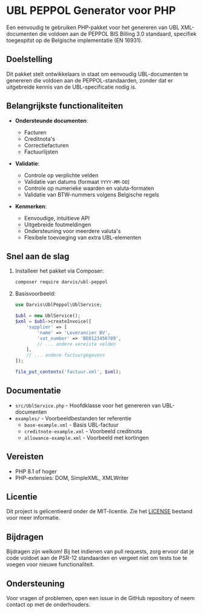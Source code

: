 # UBL PEPPOL Generator voor PHP

Een eenvoudig te gebruiken PHP-pakket voor het genereren van UBL XML-documenten die voldoen aan de PEPPOL BIS Billing 3.0 standaard, specifiek toegespitst op de Belgische implementatie (EN 16931).

## Doelstelling

Dit pakket stelt ontwikkelaars in staat om eenvoudig UBL-documenten te genereren die voldoen aan de PEPPOL-standaarden, zonder dat er uitgebreide kennis van de UBL-specificatie nodig is.

## Belangrijkste functionaliteiten

- **Ondersteunde documenten**:
  - Facturen
  - Creditnota's
  - Correctiefacturen
  - Factuurlijsten

- **Validatie**:
  - Controle op verplichte velden
  - Validatie van datums (formaat `YYYY-MM-DD`)
  - Controle op numerieke waarden en valuta-formaten
  - Validatie van BTW-nummers volgens Belgische regels

- **Kenmerken**:
  - Eenvoudige, intuïtieve API
  - Uitgebreide foutmeldingen
  - Ondersteuning voor meerdere valuta's
  - Flexibele toevoeging van extra UBL-elementen

## Snel aan de slag

1. Installeer het pakket via Composer:
   ```bash
   composer require darvis/ubl-peppol
   ```

2. Basisvoorbeeld:
   ```php
   use Darvis\UblPeppol\UblService;
   
   $ubl = new UblService();
   $xml = $ubl->createInvoice([
       'supplier' => [
           'name' => 'Leverancier BV',
           'vat_number' => 'BE0123456789',
           // ... andere vereiste velden
       ],
       // ... andere factuurgegevens
   ]);
   
   file_put_contents('factuur.xml', $xml);
   ```

## Documentatie

- `src/UblService.php` - Hoofdklasse voor het genereren van UBL-documenten
- `examples/` - Voorbeeldbestanden ter referentie
  - `base-example.xml` - Basis UBL-factuur
  - `creditnote-example.xml` - Voorbeeld creditnota
  - `allowance-example.xml` - Voorbeeld met kortingen

## Vereisten

- PHP 8.1 of hoger
- PHP-extensies: DOM, SimpleXML, XMLWriter

## Licentie

Dit project is gelicentieerd onder de MIT-licentie. Zie het [LICENSE](LICENSE) bestand voor meer informatie.

## Bijdragen

Bijdragen zijn welkom! Bij het indienen van pull requests, zorg ervoor dat je code voldoet aan de PSR-12 standaarden en vergeet niet om tests toe te voegen voor nieuwe functionaliteit.

## Ondersteuning

Voor vragen of problemen, open een issue in de GitHub repository of neem contact op met de onderhouders.